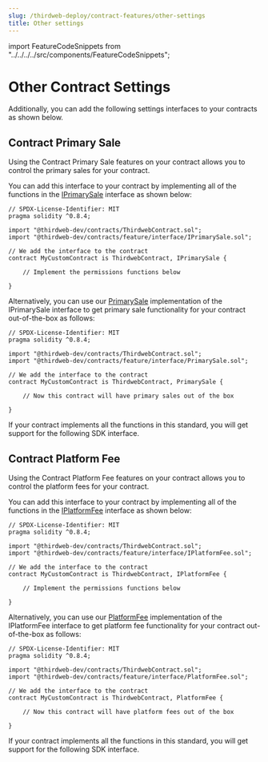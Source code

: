 ```yaml
---
slug: /thirdweb-deploy/contract-features/other-settings
title: Other settings
---
```


import FeatureCodeSnippets from "../../../../src/components/FeatureCodeSnippets";

# Other Contract Settings

Additionally, you can add the following settings interfaces to your contracts as shown below.

## Contract Primary Sale

Using the Contract Primary Sale features on your contract allows you to control the primary sales for your contract.

You can add this interface to your contract by implementing all of the functions in the [IPrimarySale](https://portal.thirdweb.com/contracts/IPrimarySale) interface as shown below:

```solidity
// SPDX-License-Identifier: MIT
pragma solidity ^0.8.4;

import "@thirdweb-dev/contracts/ThirdwebContract.sol";
import "@thirdweb-dev/contracts/feature/interface/IPrimarySale.sol";

// We add the interface to the contract
contract MyCustomContract is ThirdwebContract, IPrimarySale {

    // Implement the permissions functions below

}
```

Alternatively, you can use our [PrimarySale](https://github.com/thirdweb-dev/contracts/feature/permissions/PrimarySale.sol) implementation of the IPrimarySale interface to get primary sale functionality for your contract out-of-the-box as follows:

```solidity
// SPDX-License-Identifier: MIT
pragma solidity ^0.8.4;

import "@thirdweb-dev/contracts/ThirdwebContract.sol";
import "@thirdweb-dev/contracts/feature/interface/PrimarySale.sol";

// We add the interface to the contract
contract MyCustomContract is ThirdwebContract, PrimarySale {

    // Now this contract will have primary sales out of the box

}
```

If your contract implements all the functions in this standard, you will get support for the following SDK interface.

<FeatureCodeSnippets featureName="PrimarySale" />

## Contract Platform Fee

Using the Contract Platform Fee features on your contract allows you to control the platform fees for your contract.

You can add this interface to your contract by implementing all of the functions in the [IPlatformFee](https://portal.thirdweb.com/contracts/IPlatformFee) interface as shown below:

```solidity
// SPDX-License-Identifier: MIT
pragma solidity ^0.8.4;

import "@thirdweb-dev/contracts/ThirdwebContract.sol";
import "@thirdweb-dev/contracts/feature/interface/IPlatformFee.sol";

// We add the interface to the contract
contract MyCustomContract is ThirdwebContract, IPlatformFee {

    // Implement the permissions functions below

}
```

Alternatively, you can use our [PlatformFee](https://github.com/thirdweb-dev/contracts/feature/permissions/PlatformFee.sol) implementation of the IPlatformFee interface to get platform fee functionality for your contract out-of-the-box as follows:

```solidity
// SPDX-License-Identifier: MIT
pragma solidity ^0.8.4;

import "@thirdweb-dev/contracts/ThirdwebContract.sol";
import "@thirdweb-dev/contracts/feature/interface/PlatformFee.sol";

// We add the interface to the contract
contract MyCustomContract is ThirdwebContract, PlatformFee {

    // Now this contract will have platform fees out of the box

}
```

If your contract implements all the functions in this standard, you will get support for the following SDK interface.

<FeatureCodeSnippets featureName="PlatformFee" />
